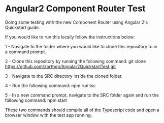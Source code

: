 # Angular2 Component Router Test
Doing some testing with the new Component Router using Angular 2's Quickstart guide.

If you would like to run this locally follow the instructions below:

1 - Navigate to the folder where you would like to clone this repository to in a command prompt.

2 - Clone this repository by running the following command: git clone https://github.com/zorthgo/Angular2QuickstartTest.git

3 - Navigate to the SRC directory inside the cloned folder.

4 - Run the following command: npm run tsc

5 - In a new command prompt, navigate to the SRC folder again and run the following command: npm start

These two commands should compile all of the Typescript code and open a browser window with the test app running.



